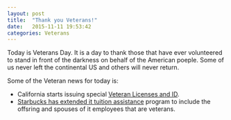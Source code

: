 ```yaml
---
layout: post
title:  "Thank you Veterans!"
date:   2015-11-11 19:53:42
categories: Veterans 
---
```

Today is Veterans Day.  It is a day to thank those that have ever volunteered to stand in front of the darkness on behalf of the American poeple.  Some of us never left the continental US and others will never return.

Some of the Veteran news for today is:

* California starts issuing special [Veteran Licenses and ID][cadmv].  
* [Starbucks has extended it tuition assistance][sbux] program to include the offsring and spouses of it employees that are veterans.


[cadmv]: https://www.dmv.ca.gov/portal/dmv/detail/coi/veterans/veterans_driver_license
[sbux]:  http://www.forbes.com/sites/micahsolomon/2015/11/09/starbucks-to-veterans-well-send-your-spouse-or-child-and-you-to-college-100-free/